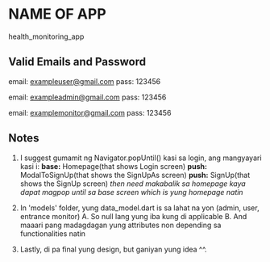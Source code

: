 # NAME OF APP
health_monitoring_app

## Valid Emails and Password
email: exampleuser@gmail.com
pass: 123456

email: exampleadmin@gmail.com
pass: 123456

email: examplemonitor@gmail.com
pass: 123456

## Notes
1. I suggest gumamit ng Navigator.popUntil() kasi sa login, ang mangyayari kasi i:
        **base:** Homepage(that shows Login screen)
        **push:** ModalToSignUp(that shows the SignUpAs screen)
        **push:** SignUp(that shows the SignUp screen)
        *then need makabalik sa homepage kaya dapat magpop until sa base screen which is yung homepage natin*

2. In 'models' folder, yung data_model.dart is sa lahat na yon (admin, user, entrance monitor)
    A. So null lang yung iba kung di applicable
    B. And maaari pang madagdagan yung attributes non depending sa functionalities natin

3. Lastly, di pa final yung design, but ganiyan yung idea ^^.
